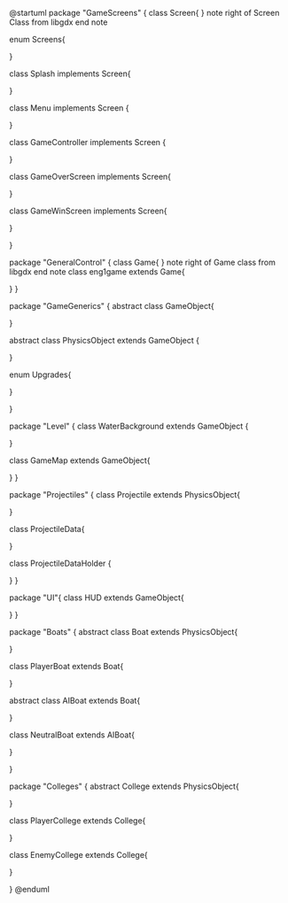 @startuml
package "GameScreens" {
class Screen{
}
note right of Screen
Class from libgdx
end note

enum Screens{

}

class Splash implements Screen{

}

class Menu implements Screen {

}

class GameController implements Screen {
   
}

class GameOverScreen implements Screen{
   
}

class GameWinScreen implements Screen{
    
}

}


package "GeneralControl" {
class Game{
}
note right of Game
class from libgdx
end note
class eng1game extends Game{
    
}
}

package "GameGenerics" {
abstract class GameObject{

}

abstract class PhysicsObject extends GameObject {
  
}

enum Upgrades{
    
}

}

package "Level" {
class WaterBackground extends GameObject {
   
}

class GameMap extends GameObject{
    
}
}


package "Projectiles" {
class Projectile extends PhysicsObject{
    
}

class ProjectileData{
   
}

class ProjectileDataHolder {
   
}
}


package "UI"{
class HUD extends GameObject{
    
}
}

package "Boats" {
abstract class Boat extends PhysicsObject{
    
}

class PlayerBoat extends Boat{
    
}


abstract class AIBoat extends Boat{
  
}


class NeutralBoat extends AIBoat{
   
}


}







package "Colleges" {
abstract College extends PhysicsObject{
   
}

class PlayerCollege extends College{
   
}


class EnemyCollege extends College{
  
}


}
@enduml